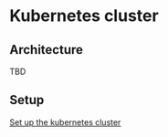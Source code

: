 # Kubernetes cluster

## Architecture

TBD

## Setup

[Set up the kubernetes cluster](/docs/kubernetes/setup.md)
